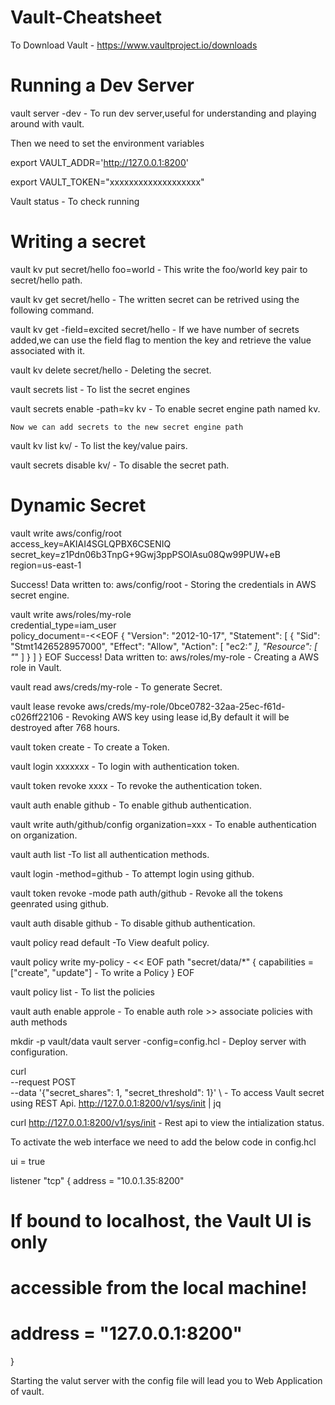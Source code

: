 # Vault-Cheatsheet

To Download Vault - https://www.vaultproject.io/downloads

# Running a Dev Server
vault server -dev - To run dev server,useful for understanding and playing around with vault.

Then we need to set the environment variables

export VAULT_ADDR='http://127.0.0.1:8200'

export VAULT_TOKEN="xxxxxxxxxxxxxxxxxxx"

Vault status - To check running

# Writing a secret

vault kv put secret/hello foo=world - This write the foo/world key pair to secret/hello path.

vault kv get secret/hello - The written secret can be retrived using the following command.

vault kv get -field=excited secret/hello - If we have number of secrets added,we can use the field flag to mention the key and retrieve the value associated with it.

vault kv delete secret/hello - Deleting the secret.

vault secrets list - To list the secret engines

vault secrets enable -path=kv kv - To enable secret engine path named kv.

```
Now we can add secrets to the new secret engine path
```

vault kv list kv/ - To list the key/value pairs.

vault secrets disable kv/ - To disable the secret path.

# Dynamic Secret

vault write aws/config/root \
    access_key=AKIAI4SGLQPBX6CSENIQ \
    secret_key=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 \
    region=us-east-1

Success! Data written to: aws/config/root                  - Storing the credentials in AWS secret engine.

 vault write aws/roles/my-role \
        credential_type=iam_user \
        policy_document=-<<EOF
{
  "Version": "2012-10-17",
  "Statement": [
    {
      "Sid": "Stmt1426528957000",
      "Effect": "Allow",
      "Action": [
        "ec2:*"
      ],
      "Resource": [
        "*"
      ]
    }
  ]
}
EOF
Success! Data written to: aws/roles/my-role                 - Creating a AWS role in Vault.

vault read aws/creds/my-role - To generate Secret.

vault lease revoke aws/creds/my-role/0bce0782-32aa-25ec-f61d-c026ff22106 - Revoking AWS key using lease id,By default it will be destroyed after 768 hours.

vault token create - To create a Token.

vault login xxxxxxx - To login with authentication token.

vault token revoke xxxx - To revoke the authentication token.

vault auth enable github - To enable github authentication.

vault write auth/github/config organization=xxx - To enable authentication on organization.

vault auth list -To list all authentication methods.

vault login -method=github - To attempt login using github.

vault token revoke -mode path auth/github - Revoke all the tokens geenrated using github.

vault auth disable github - To disable github authentication.

vault policy read default -To View deafult policy.

vault policy write my-policy - << EOF
path "secret/data/*" {
  capabilities = ["create", "update"]   - To write a Policy
}
EOF

vault policy list - To list the policies

vault auth enable approle - To enable auth role >> associate policies with auth methods

mkdir -p vault/data
vault server -config=config.hcl - Deploy server with configuration.

curl \
    --request POST \
    --data '{"secret_shares": 1, "secret_threshold": 1}' \ - To access Vault secret using REST Api.
    http://127.0.0.1:8200/v1/sys/init | jq 
    
curl http://127.0.0.1:8200/v1/sys/init - Rest api to view the intialization status.

To activate the web interface we need to add the below code in config.hcl

ui = true

listener "tcp" {
  address = "10.0.1.35:8200"

  # If bound to localhost, the Vault UI is only
  # accessible from the local machine!
  # address = "127.0.0.1:8200"
}

Starting the valut server with the config file will lead you to Web Application of vault.
